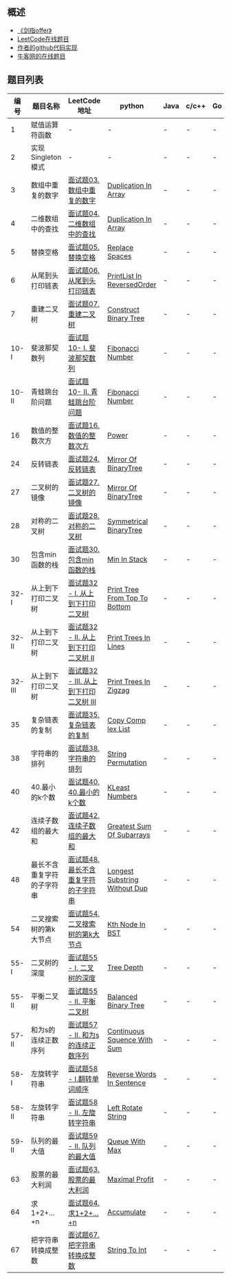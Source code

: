 ﻿

## 概述
- [《剑指offer》](https://book.douban.com/subject/6966465/)   
- [LeetCode在线题目](https://leetcode-cn.com/problemset/lcof/)   
- [作者的github代码实现](https://github.com/zhedahht/CodingInterviewChinese2)   
- [牛客网的在线题目](https://www.nowcoder.com/ta/coding-interviews)   


   
   
## 题目列表

| 编号 | 题目名称 | LeetCode地址 | python | Java | c/c++ | Go | 作者给出的实现 | 
| --- | --- | --- | --- | --- | --- | --- |  --- | 
| 1 | 赋值运算符函数 | - | - | - | - |- | [AssignmentOperator](https://github.com/zhedahht/CodingInterviewChinese2/blob/master/01_AssignmentOperator/AssignmentOperator.cpp) | 
| 2 | 实现Singleton模式 | - | - | - | - | - | [Singleton](https://github.com/zhedahht/CodingInterviewChinese2/blob/master/02_Singleton/Program.cs) | - |
| 3 | 数组中重复的数字 | [面试题03. 数组中重复的数字](https://leetcode-cn.com/problems/shu-zu-zhong-zhong-fu-de-shu-zi-lcof/) |[Duplication In Array](./3.数组中重复的数字/shu-zu-zhong-zhong-fu-de-shu-zi-lcof.py) | - | - | - |[DuplicationInArray.cpp](https://github.com/zhedahht/CodingInterviewChinese2/tree/master/03_01_DuplicationInArray) | 
| 4 | 二维数组中的查找 | [面试题04. 二维数组中的查找](https://leetcode-cn.com/problems/er-wei-shu-zu-zhong-de-cha-zhao-lcof/) |[Duplication In Array](./4.二维数组中的查找/er-wei-shu-zu-zhong-de-cha-zhao-lcof.py) | - | - | - |[FindInPartiallySortedMatrix.cpp](https://github.com/zhedahht/CodingInterviewChinese2/blob/master/04_FindInPartiallySortedMatrix/FindInPartiallySortedMatrix.cpp) | 
| 5 | 替换空格 | [面试题05.替换空格](https://leetcode-cn.com/problems/ti-huan-kong-ge-lcof/) |[Replace Spaces](./5.替换空格/ti-huan-kong-ge-lcof.py) | - | - | - |[ReplaceSpaces.cpp](https://github.com/zhedahht/CodingInterviewChinese2/blob/master/05_ReplaceSpaces/ReplaceSpaces.cpp) | 
| 6 | 从尾到头打印链表 | [面试题06. 从尾到头打印链表](https://leetcode-cn.com/problems/cong-wei-dao-tou-da-yin-lian-biao-lcof/) |[PrintList In ReversedOrder](./6.从尾到头打印链表/cong-wei-dao-tou-da-yin-lian-biao-lcof.py) | - | - | - |[PrintListInReversedOrder.cpp](https://github.com/zhedahht/CodingInterviewChinese2/blob/master/06_PrintListInReversedOrder/PrintListInReversedOrder.cpp) | 
| 7 | 重建二叉树 | [面试题07. 重建二叉树](https://leetcode-cn.com/problems/zhong-jian-er-cha-shu-lcof/) |[Construct Binary Tree](./7.重建二叉树/zhong-jian-er-cha-shu-lcof.py) | - | - | - |[ConstructBinaryTree.cpp](https://github.com/zhedahht/CodingInterviewChinese2/blob/master/07_ConstructBinaryTree/ConstructBinaryTree.cpp) | 
| 10-I | 斐波那契数列 | [面试题10- I. 斐波那契数列](https://leetcode-cn.com/problems/fei-bo-na-qi-shu-lie-lcof/) |[Fibonacci Number](./10.斐波那契数列/Fibonacci_Number.py) | - | - | - |[Fibonacci.cpp](https://github.com/zhedahht/CodingInterviewChinese2/blob/master/10_Fibonacci/Fibonacci.cpp) | 
| 10-II | 青蛙跳台阶问题    | [面试题10- II. 青蛙跳台阶问题](https://leetcode-cn.com/problems/qing-wa-tiao-tai-jie-wen-ti-lcof/) |[Fibonacci Number](./10.II.青蛙跳台阶问题/qing-wa-tiao-tai-jie-wen-ti-lcof.py) | - | - | - |[Fibonacci.cpp](https://github.com/zhedahht/CodingInterviewChinese2/blob/master/10_Fibonacci/Fibonacci.cpp) | 
| 16 | 数值的整数次方 | [面试题16. 数值的整数次方](https://leetcode-cn.com/problems/shu-zhi-de-zheng-shu-ci-fang-lcof/)|[Power](./16.数值的整数次方/shu-zhi-de-zheng-shu-ci-fang-lcof.py) | - | - | - |[Power.cpp](https://github.com/zhedahht/CodingInterviewChinese2/blob/master/16_Power/Power.cpp) | 
| 24 | 反转链表 | [面试题24. 反转链表](https://leetcode-cn.com/problems/fan-zhuan-lian-biao-lcof/) |[Mirror Of BinaryTree](./24.反转链表/fan-zhuan-lian-biao-lcof.py) | - | - | - |[ReverseList.cpp](https://github.com/zhedahht/CodingInterviewChinese2/blob/master/24_ReverseList/ReverseList.cpp) | 
| 27 | 二叉树的镜像 | [面试题27. 二叉树的镜像](https://leetcode-cn.com/problems/er-cha-shu-de-jing-xiang-lcof/) |[Mirror Of BinaryTree](./27.二叉树的镜像/er-cha-shu-de-jing-xiang-lcof.py) | - | - | - |[MirrorOfBinaryTree.cpp](https://github.com/zhedahht/CodingInterviewChinese2/blob/master/27_MirrorOfBinaryTree/MirrorOfBinaryTree.cpp) | 
| 28 | 对称的二叉树 | [面试题28. 对称的二叉树](https://leetcode-cn.com/problems/dui-cheng-de-er-cha-shu-lcof/) |[Symmetrical BinaryTree](./28.对称的二叉树/dui-cheng-de-er-cha-shu-lcof.py) | - | - | - |[SymmetricalBinaryTree.cpp](https://github.com/zhedahht/CodingInterviewChinese2/blob/master/28_SymmetricalBinaryTree/SymmetricalBinaryTree.cpp) | 
| 30 | 包含min函数的栈 | [面试题30. 包含min函数的栈](https://leetcode-cn.com/problems/bao-han-minhan-shu-de-zhan-lcof/)|[Min In Stack](./30.包含min函数的栈/bao-han-minhan-shu-de-zhan-lcof.py) | - | - | - |[MinInStack.cpp](https://github.com/zhedahht/CodingInterviewChinese2/blob/master/30_MinInStack/MinInStack.cpp) | 
| 32-I | 从上到下打印二叉树 | [面试题32 - I. 从上到下打印二叉树](https://leetcode-cn.com/problems/cong-shang-dao-xia-da-yin-er-cha-shu-lcof/)|[Print Tree From Top To Bottom](./32.I.从上到下打印二叉树/cong-shang-dao-xia-da-yin-er-cha-shu-lcof.py) | - | - | - |[PrintTreeFromTopToBottom.cpp](https://github.com/zhedahht/CodingInterviewChinese2/blob/master/32_01_PrintTreeFromTopToBottom/PrintTreeFromTopToBottom.cpp) | 
| 32-II | 从上到下打印二叉树 | [面试题32 - II. 从上到下打印二叉树 II](https://leetcode-cn.com/problems/cong-shang-dao-xia-da-yin-er-cha-shu-ii-lcof/)|[Print Trees In Lines](./32.II.从上到下打印二叉树/cong-shang-dao-xia-da-yin-er-cha-shu-ii-lcof.py) | - | - | - |[PrintTreesInLines.cpp](https://github.com/zhedahht/CodingInterviewChinese2/blob/master/32_02_PrintTreesInLines/PrintTreesInLines.cpp) | 
| 32-III | 从上到下打印二叉树 | [面试题32 - III. 从上到下打印二叉树 III](https://leetcode-cn.com/problems/cong-shang-dao-xia-da-yin-er-cha-shu-iii-lcof/)|[Print Trees In Zigzag](./32.III.从上到下打印二叉树/cong-shang-dao-xia-da-yin-er-cha-shu-iii-lcof.py) | - | - | - |[PrintTreesInZigzag.cpp](https://github.com/zhedahht/CodingInterviewChinese2/blob/master/32_03_PrintTreesInZigzag/PrintTreesInZigzag.cpp) | 
| 35 | 复杂链表的复制 | [面试题35. 复杂链表的复制](https://leetcode-cn.com/problems/fu-za-lian-biao-de-fu-zhi-lcof/)|[Copy Comp lex List](./35.复杂链表的复制/fu-za-lian-biao-de-fu-zhi-lcof.py) | - | - | - |[CopyComplexList.cpp](https://github.com/zhedahht/CodingInterviewChinese2/blob/master/35_CopyComplexList/CopyComplexList.cpp) | 
| 38 | 字符串的排列 | [面试题38. 字符串的排列](https://leetcode-cn.com/problems/zi-fu-chuan-de-pai-lie-lcof/)|[String Permutation](./38.字符串的排列/zi-fu-chuan-de-pai-lie-lcof.py) | - | - | - |[StringPermutation.cpp](https://github.com/zhedahht/CodingInterviewChinese2/blob/master/38_StringPermutation/StringPermutation.cpp) | 
| 40 | 40.最小的k个数 | [面试题40. 40.最小的k个数](https://leetcode-cn.com/problems/zui-xiao-de-kge-shu-lcof/)|[KLeast Numbers](./40.最小的k个数/zui-xiao-de-kge-shu-lcof.py) | - | - | - |[KLeastNumbers.cpp](https://github.com/zhedahht/CodingInterviewChinese2/blob/master/40_KLeastNumbers/KLeastNumbers.cpp) | 
| 42 | 连续子数组的最大和 | [面试题42. 连续子数组的最大和](https://leetcode-cn.com/problems/lian-xu-zi-shu-zu-de-zui-da-he-lcof/)|[Greatest Sum Of Subarrays](./42.连续子数组的最大和/lian-xu-zi-shu-zu-de-zui-da-he-lcof.py) | - | - | - |[GreatestSumOfSubarrays.cpp](https://github.com/zhedahht/CodingInterviewChinese2/blob/master/42_GreatestSumOfSubarrays/GreatestSumOfSubarrays.cpp) | 
| 48 | 最长不含重复字符的子字符串 | [面试题48. 最长不含重复字符的子字符串](https://leetcode-cn.com/problems/zui-chang-bu-han-zhong-fu-zi-fu-de-zi-zi-fu-chuan-lcof/)|[Longest Substring Without Dup](./48.最长不含重复字符的子字符串/zui-chang-bu-han-zhong-fu-zi-fu-de-zi-zi-fu-chuan-lcof.py) | - | - | - |[LongestSubstringWithoutDup.cpp](https://github.com/zhedahht/CodingInterviewChinese2/blob/master/48_LongestSubstringWithoutDup/LongestSubstringWithoutDup.cpp) | 
| 54 | 二叉搜索树的第k大节点 | [面试题54. 二叉搜索树的第k大节点](https://leetcode-cn.com/problems/er-cha-sou-suo-shu-de-di-kda-jie-dian-lcof/)|[Kth Node In BST](./54.二叉搜索树的第k大节点/er-cha-sou-suo-shu-de-di-kda-jie-dian-lcof.py) | - | - | - |[KthNodeInBST.cpp](https://github.com/zhedahht/CodingInterviewChinese2/blob/master/54_KthNodeInBST/KthNodeInBST.cpp) | 
| 55-I | 二叉树的深度 | [面试题55 - I. 二叉树的深度](https://leetcode-cn.com/problems/er-cha-shu-de-shen-du-lcof/)|[Tree Depth](./55.I.二叉树的深度/er-cha-shu-de-shen-du-lcof.py) | - | - | - |[TreeDepth.cpp](https://github.com/zhedahht/CodingInterviewChinese2/blob/master/55_01_TreeDepth/TreeDepth.cpp) | 
| 55-II | 平衡二叉树 | [面试题55 - II. 平衡二叉树](https://leetcode-cn.com/problems/ping-heng-er-cha-shu-lcof/)|[Balanced Binary Tree](./55.II.平衡二叉树/ping-heng-er-cha-shu-lcof.py) | - | - | - |[BalancedBinaryTree.cpp](https://github.com/zhedahht/CodingInterviewChinese2/blob/master/55_02_BalancedBinaryTree/BalancedBinaryTree.cpp) | 
| 57-II | 和为s的连续正数序列 | [面试题57 - II. 和为s的连续正数序列](https://leetcode-cn.com/problems/he-wei-sde-lian-xu-zheng-shu-xu-lie-lcof/)|[Continuous Squence With Sum](./57.II.和为s的连续正数序列/he-wei-sde-lian-xu-zheng-shu-xu-lie-lcof.py) | - | - | - |[ContinuousSquenceWithSum.cpp](https://github.com/zhedahht/CodingInterviewChinese2/blob/master/57_02_ContinuousSquenceWithSum/ContinuousSquenceWithSum.cpp) | 
| 58-I | 左旋转字符串 | [面试题58 - I.翻转单词顺序](https://leetcode-cn.com/problems/fan-zhuan-dan-ci-shun-xu-lcof/)|[Reverse Words In Sentence](./58.I.翻转单词顺序/fan-zhuan-dan-ci-shun-xu-lcof.py) | - | - | - |[ReverseWordsInSentence.cpp](https://github.com/zhedahht/CodingInterviewChinese2/blob/master/58_01_ReverseWordsInSentence/ReverseWordsInSentence.cpp) | 
| 58-II | 左旋转字符串 | [面试题58 - II. 左旋转字符串](https://leetcode-cn.com/problems/zuo-xuan-zhuan-zi-fu-chuan-lcof/)|[Left Rotate String](./58.II.左旋转字符串/zuo-xuan-zhuan-zi-fu-chuan-lcof.py) | - | - | - |[LeftRotateString.cpp](https://github.com/zhedahht/CodingInterviewChinese2/blob/master/58_02_LeftRotateString/LeftRotateString.cpp) | 
| 59-II | 队列的最大值 | [面试题59 - II. 队列的最大值](https://leetcode-cn.com/problems/dui-lie-de-zui-da-zhi-lcof/)|[Queue With Max](./59.II.队列的最大值/dui-lie-de-zui-da-zhi-lcof.py) | - | - | - |[QueueWithMax.cpp](https://github.com/zhedahht/CodingInterviewChinese2/blob/master/59_02_QueueWithMax/QueueWithMax.cpp) | 
| 63 | 股票的最大利润 | [面试题63. 股票的最大利润](https://leetcode-cn.com/problems/gu-piao-de-zui-da-li-run-lcof/)|[Maximal Profit](./63.股票的最大利润/gu-piao-de-zui-da-li-run-lcof.py) | - | - | - |[MaximalProfit.cpp](https://github.com/zhedahht/CodingInterviewChinese2/blob/master/63_MaximalProfit/MaximalProfit.cpp) |
| 64 | 求1+2+…+n | [面试题64. 求1+2+…+n](https://leetcode-cn.com/problems/qiu-12n-lcof/)|[Accumulate](./64.求1+2+n/qiu-12n-lcof.py) | - | - | - |[Accumulate.cpp](https://github.com/zhedahht/CodingInterviewChinese2/blob/master/64_Accumulate/Accumulate.cpp) | 
| 67 | 把字符串转换成整数 | [面试题67. 把字符串转换成整数](https://leetcode-cn.com/problems/ba-zi-fu-chuan-zhuan-huan-cheng-zheng-shu-lcof/)|[String To Int](./67.把字符串转换成整数/ba-zi-fu-chuan-zhuan-huan-cheng-zheng-shu-lcof.py) | - | - | - |[StringToInt.cpp](https://github.com/zhedahht/CodingInterviewChinese2/blob/master/67_StringToInt/StringToInt.cpp) | 
























